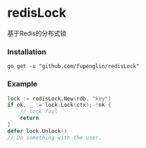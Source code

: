 redisLock
=========

基于Redis的分布式锁

### Installation

    go get -u "github.com/fupenglin/redisLock"

### Example

```go
lock := redisLock.New(rdb, "key")
if ok, _ := lock.Lock(ctx); !ok {
	// lock fail
	return
} 
defer lock.Unlock()
// Do something with the user.
```
